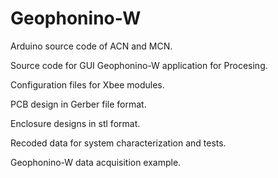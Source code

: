 # Geophonino-W
Arduino source code of ACN and MCN.

Source code for GUI Geophonino-W application for Procesing.

Configuration files for Xbee modules.

PCB design in Gerber file format.

Enclosure designs in stl format.

Recoded data for system characterization and tests.

Geophonino-W data acquisition example.

